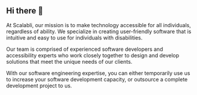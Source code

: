 ## Hi there 👋

At Scalabli, our mission is to make technology accessible for all individuals, regardless of ability. We specialize in creating user-friendly software that is intuitive and easy to use for individuals with disabilities.

Our team is comprised of experienced software developers and accessibility experts who work closely together to design and develop solutions that meet the unique needs of our clients.

With our software engineering expertise, you can either temporarily use us to increase your software development capacity, or outsource a complete development project to us.
<!--

**Here are some ideas to get you started:**

🙋‍♀️ A short introduction - what is your organization all about?
With our software engineering services you can either temporarily use us to increase your software development capacity, or outsource a complete development project to us.
🌈 Contribution guidelines - how can the community get involved?
👩‍💻 Useful resources - where can the community find your docs? Is there anything else the community should know?
🍿 Fun facts - what does your team eat for breakfast?
🧙 Remember, you can do mighty things with the power of [Markdown](https://docs.github.com/github/writing-on-github/getting-started-with-writing-and-formatting-on-github/basic-writing-and-formatting-syntax)
-->

